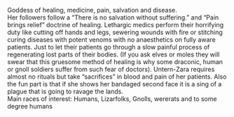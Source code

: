 Goddess of healing, medicine, pain, salvation and disease.  
Her followers follow a “There is no salvation without suffering.” and “Pain brings relief” doctrine of healing. Lethargic medics perform their horrifying duty like cutting off hands and legs, sewering wounds with fire or stitching curing diseases with potent venoms with no anaesthetics on fully aware patients. Just to let their patients go through a slow painful process of regenerating lost parts of their bodies. (If you ask elves or moles they will swear that this gruesome method of healing is why some draconic, human or gnoll soldiers suffer from such fear of doctors). Untern-Zara requires almost no rituals but take “sacrifices” in blood and pain of her patients. Also the fun part is that if she shows her bandaged second face it is a sing of a plague that is going to ravage the lands.  
Main races of interest: Humans, Lizarfolks, Gnolls, wererats and to some degree humans